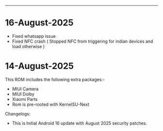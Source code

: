 ***
# 16-August-2025

* Fixed whatsapp issue
* Fixed NFC crash ( Stopped NFC from triggering for indian devices and load otherwise )

# 14-August-2025

This ROM includes the following extra packages:-
* MIUI Camera
* MIUI Dolby
* Xiaomi Parts
* Rom is pre-rooted with KernelSU-Next

Changelogs:
* This is Initial Android 16 update with August 2025 security patches.

